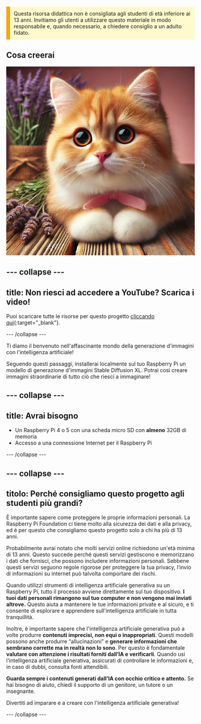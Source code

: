 <p style='border-left: solid; border-width:10px; border-color: #FFA500; background-color: #FFFACD; padding: 10px;'>
Questa risorsa didattica non è consigliata agli studenti di età inferiore ai 13 anni. Invitiamo gli utenti a utilizzare questo materiale in modo responsabile e, quando necessario, a chiedere consiglio a un adulto fidato.
</p>

## Cosa creerai

![L'immagine mostra un primo piano di un gattino arancione e bianco dal pelo soffice, con grandi occhi espressivi e un nasino rosa. Il gattino è sdraiato su una superficie di legno con le zampe raccolte sotto di sé, e indossa un fiocco rosa intorno al collo. Dietro al gattino ci sono rametti di lavanda avvolti in tela grezza, che aggiungono uno sfondo naturale e delicato alla scena. La luce calda esalta la morbidezza del pelo del gattino e crea un’atmosfera accogliente e serena.](images/cat.jpg)

## --- collapse ---

## title: Non riesci ad accedere a YouTube? Scarica i video!

Puoi scaricare tutte le risorse per questo progetto [cliccando qui](https://rpf.io/p/en/ai-images-on-pi-go){:target="_blank"}.

\--- /collapse ---

Ti diamo il benvenuto nell'affascinante mondo della generazione d'immagini con l'intelligenza artificiale!

Seguendo questi passaggi, installerai localmente sul tuo Raspberry Pi un modello di generazione d'immagini Stable Diffusion XL. Potrai così creare immagini straordinarie di tutto ciò che riesci a immaginare!

## --- collapse ---

## title: Avrai bisogno

- Un Raspberry Pi 4 o 5 con una scheda micro SD con **almeno** 32GB di memoria
- Accesso a una connessione Internet per il Raspberry Pi

\--- /collapse ---

## --- collapse ---

## titolo: Perché consigliamo questo progetto agli studenti più grandi?

È importante sapere come proteggere le proprie informazioni personali. La Raspberry Pi Foundation ci tiene molto alla sicurezza dei dati e alla privacy, ed è per questo che consigliamo questo progetto solo a chi ha più di 13 anni.

Probabilmente avrai notato che molti servizi online richiedono un'età minima di 13 anni. Questo succede perché questi servizi gestiscono e memorizzano i dati che fornisci, che possono includere informazioni personali. Sebbene questi servizi seguono regole rigorose per proteggere la tua privacy, l’invio di informazioni su internet può talvolta comportare dei rischi.

Quando utilizzi strumenti di intelligenza artificiale generativa su un Raspberry Pi, tutto il processo avviene direttamente sul tuo dispositivo. **I tuoi dati personali rimangono sul tuo computer e non vengono mai inviati altrove.** Questo aiuta a mantenere le tue informazioni private e al sicuro, e ti consente di esplorare e apprendere sull'intelligenza artificiale in tutta tranquillità.

Inoltre, è importante sapere che l'intelligenza artificiale generativa può a volte produrre **contenuti imprecisi, non equi o inappropriati**. Questi modelli possono anche produrre “allucinazioni” e **generare informazioni che sembrano corrette ma in realtà non lo sono**. Per questo è fondamentale **valutare con attenzione i risultati forniti dall’IA e verificarli**. Quando usi l'intelligenza artificiale generativa, assicurati di controllare le informazioni e, in caso di dubbi, consulta fonti attendibili.

**Guarda sempre i contenuti generati dall’IA con occhio critico e attento.** Se hai bisogno di aiuto, chiedi il supporto di un genitore, un tutore o un insegnante.

Divertiti ad imparare e a creare con l'intelligenza artificiale generativa!

\--- /collapse ---
